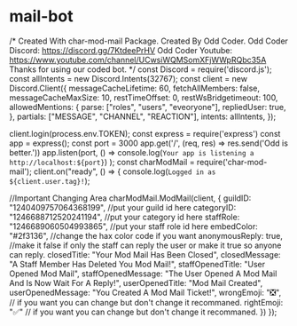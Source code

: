 # mail-bot
/*
Created With char-mod-mail Package.
Created By Odd Coder.
Odd Coder Discord: https://discord.gg/7KtdeePrHV
Odd Coder Youtube: https://www.youtube.com/channel/UCwsiWQMSomXFjWWpRQbc35A
Thanks for using our coded bot.
*/
const Discord = require('discord.js');
const allIntents = new Discord.Intents(32767);
const client = new Discord.Client({
  messageCacheLifetime: 60,
  fetchAllMembers: false,
  messageCacheMaxSize: 10,
  restTimeOffset: 0,
  restWsBridgetimeout: 100,
  allowedMentions: {
    parse: ["roles", "users", "eveoryone"],
    repliedUser: true,
  },
  partials: ["MESSAGE", "CHANNEL", "REACTION"],
  intents: allIntents,
});

client.login(process.env.TOKEN);
const express = require('express')
const app = express();
const port = 3000
app.get('/', (req, res) => res.send('Odd is better.'))
app.listen(port, () =>
console.log(`Your app is listening a http://localhost:${port}`)
);
const charModMail = require('char-mod-mail');
client.on("ready", () => {
    console.log(`Logged in as ${client.user.tag}!`);

  //Important Changing Area
charModMail.ModMail(client, {
  guildID: "1240409757064368199", //put your guild id here
  categoryID: "1246688712520241194", //put your category id here
  staffRole: "1246689060504993865", //put your staff role id here
  embedColor: "#2f3136", //change the hax color code if you want
  anonymousReply: true, //make it false if only the staff can reply the user or make it true so anyone can reply.
  closedTitle: "Your Mod Mail Has Been Closed",
  closedMessage: "A Staff Member Has Deleted You Mod Mail!",
  staffOpenedTitle: "User Opened Mod Mail",
  staffOpenedMessage: "The User Opened A Mod Mail And Is Now Wait For A Reply!",
  userOpenedTitle: "Mod Mail Created",
  userOpenedMessage: "You Created A Mod Mail Ticket!",
  wrongEmoji: "❎", // if you want you can change but don't change it recommaned.
  rightEmoji: "✅" // if you want you can change but don't change it recommaned.
})
});
